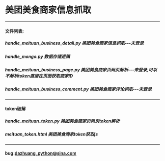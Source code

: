 # 美团美食商家信息抓取 
***
#### 文件列表:
#####  handle_meituan_business_detail.py 美团美食商家信息抓取---未登录
#####  handle_mongo.py 数据存储逻辑
#####  handle_meituan_business_page.py 美团美食商家页码页解析---未登录,可以不解析token直接在页面获取商家ID
#####  handle_meituan_business_comment.py 美团美食商家评论抓取---未登录
***
#### token破解
#####  handle_meituan_token.py 美团美食商家页码页token解析
#####  meituan_token.html 美团美食商家token获取js
***
#### bug:dazhuang_python@sina.com
